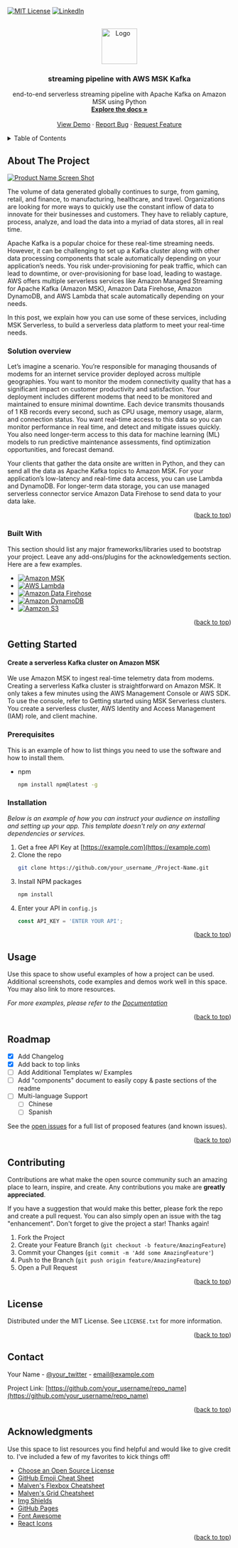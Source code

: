 <!-- Improved compatibility of back to top link: See: https://github.com/othneildrew/Best-README-Template/pull/73 -->
<a name="readme-top"></a>



<!-- PROJECT SHIELDS -->
<!--
*** I'm using markdown "reference style" links for readability.
*** Reference links are enclosed in brackets [ ] instead of parentheses ( ).
*** See the bottom of this document for the declaration of the reference variables
*** for contributors-url, forks-url, etc. This is an optional, concise syntax you may use.
*** https://www.markdownguide.org/basic-syntax/#reference-style-links
-->
[![MIT License][license-shield]][license-url]
[![LinkedIn][linkedin-shield]][linkedin-url]



<!-- PROJECT LOGO -->
<br />
<div align="center">
  <a href="https://github.com/othneildrew/Best-README-Template">
    <img src="https://d11wkw82a69pyn.cloudfront.net/data-reply/siteassets/images/landingkafka/kafka%20icon%20msk.png" alt="Logo" width="80" height="80">
  </a>

  <h3 align="center">streaming pipeline with AWS MSK Kafka </h3>

  <p align="center">
    end-to-end serverless streaming pipeline with Apache Kafka on Amazon MSK using Python
    <br />
    <a href=""><strong>Explore the docs »</strong></a>
    <br />
    <br />
    <a href="">View Demo</a>
    ·
    <a href="">Report Bug</a>
    ·
    <a href="">Request Feature</a>
  </p>
</div>



<!-- TABLE OF CONTENTS -->
<details>
  <summary>Table of Contents</summary>
  <ol>
    <li>
      <a href="#about-the-project">About The Project</a>
      <ul>
        <li><a href="#built-with">Built With</a></li>
      </ul>
    </li>
    <li>
      <a href="#getting-started">Getting Started</a>
      <ul>
        <li><a href="#prerequisites">Prerequisites</a></li>
        <li><a href="#installation">Installation</a></li>
      </ul>
    </li>
    <li><a href="#usage">Usage</a></li>
    <li><a href="#roadmap">Roadmap</a></li>
    <li><a href="#contributing">Contributing</a></li>
    <li><a href="#license">License</a></li>
    <li><a href="#contact">Contact</a></li>
    <li><a href="#acknowledgments">Acknowledgments</a></li>
  </ol>
</details>



<!-- ABOUT THE PROJECT -->
## About The Project

[![Product Name Screen Shot][product-screenshot]](https://aws.amazon.com/blogs/big-data/build-an-end-to-end-serverless-streaming-pipeline-with-apache-kafka-on-amazon-msk-using-python/)

The volume of data generated globally continues to surge, from gaming, retail, and finance, to manufacturing, healthcare, and travel. Organizations are looking for more ways to quickly use the constant inflow of data to innovate for their businesses and customers. They have to reliably capture, process, analyze, and load the data into a myriad of data stores, all in real time.

Apache Kafka is a popular choice for these real-time streaming needs. However, it can be challenging to set up a Kafka cluster along with other data processing components that scale automatically depending on your application’s needs. You risk under-provisioning for peak traffic, which can lead to downtime, or over-provisioning for base load, leading to wastage. AWS offers multiple serverless services like Amazon Managed Streaming for Apache Kafka (Amazon MSK), Amazon Data Firehose, Amazon DynamoDB, and AWS Lambda that scale automatically depending on your needs.

In this post, we explain how you can use some of these services, including MSK Serverless, to build a serverless data platform to meet your real-time needs.

### Solution overview


Let’s imagine a scenario. You’re responsible for managing thousands of modems for an internet service provider deployed across multiple geographies. You want to monitor the modem connectivity quality that has a significant impact on customer productivity and satisfaction. Your deployment includes different modems that need to be monitored and maintained to ensure minimal downtime. Each device transmits thousands of 1 KB records every second, such as CPU usage, memory usage, alarm, and connection status. You want real-time access to this data so you can monitor performance in real time, and detect and mitigate issues quickly. You also need longer-term access to this data for machine learning (ML) models to run predictive maintenance assessments, find optimization opportunities, and forecast demand.

Your clients that gather the data onsite are written in Python, and they can send all the data as Apache Kafka topics to Amazon MSK. For your application’s low-latency and real-time data access, you can use Lambda and DynamoDB. For longer-term data storage, you can use managed serverless connector service Amazon Data Firehose to send data to your data lake.


<p align="right">(<a href="#readme-top">back to top</a>)</p>



### Built With

This section should list any major frameworks/libraries used to bootstrap your project. Leave any add-ons/plugins for the acknowledgements section. Here are a few examples.

* [![Amazon MSK][Amazon-MSK]][Amazon-MSK-url]
* [![AWS Lambda][AWS-Lambda]][AWS-Lambda-url]
* [![Amazon Data Firehose][Amazon-Data-Firehose]][Amazon-Data-Firehose-url]
* [![Amazon DynamoDB][Amazon-DynamoDB]][Amazon-DynamoDB-url]
* [![Aamzon S3][Aamzon-S3]][Aamzon-S3-url]


<p align="right">(<a href="#readme-top">back to top</a>)</p>



<!-- GETTING STARTED -->
## Getting Started
#### Create a serverless Kafka cluster on Amazon MSK

We use Amazon MSK to ingest real-time telemetry data from modems. Creating a serverless Kafka cluster is straightforward on Amazon MSK. It only takes a few minutes using the AWS Management Console or AWS SDK. To use the console, refer to Getting started using MSK Serverless clusters. You create a serverless cluster, AWS Identity and Access Management (IAM) role, and client machine.

### Prerequisites

This is an example of how to list things you need to use the software and how to install them.
* npm
  ```sh
  npm install npm@latest -g
  ```

### Installation

_Below is an example of how you can instruct your audience on installing and setting up your app. This template doesn't rely on any external dependencies or services._

1. Get a free API Key at [https://example.com](https://example.com)
2. Clone the repo
   ```sh
   git clone https://github.com/your_username_/Project-Name.git
   ```
3. Install NPM packages
   ```sh
   npm install
   ```
4. Enter your API in `config.js`
   ```js
   const API_KEY = 'ENTER YOUR API';
   ```

<p align="right">(<a href="#readme-top">back to top</a>)</p>



<!-- USAGE EXAMPLES -->
## Usage

Use this space to show useful examples of how a project can be used. Additional screenshots, code examples and demos work well in this space. You may also link to more resources.

_For more examples, please refer to the [Documentation](https://example.com)_

<p align="right">(<a href="#readme-top">back to top</a>)</p>



<!-- ROADMAP -->
## Roadmap

- [x] Add Changelog
- [x] Add back to top links
- [ ] Add Additional Templates w/ Examples
- [ ] Add "components" document to easily copy & paste sections of the readme
- [ ] Multi-language Support
    - [ ] Chinese
    - [ ] Spanish

See the [open issues](https://github.com/othneildrew/Best-README-Template/issues) for a full list of proposed features (and known issues).

<p align="right">(<a href="#readme-top">back to top</a>)</p>



<!-- CONTRIBUTING -->
## Contributing

Contributions are what make the open source community such an amazing place to learn, inspire, and create. Any contributions you make are **greatly appreciated**.

If you have a suggestion that would make this better, please fork the repo and create a pull request. You can also simply open an issue with the tag "enhancement".
Don't forget to give the project a star! Thanks again!

1. Fork the Project
2. Create your Feature Branch (`git checkout -b feature/AmazingFeature`)
3. Commit your Changes (`git commit -m 'Add some AmazingFeature'`)
4. Push to the Branch (`git push origin feature/AmazingFeature`)
5. Open a Pull Request

<p align="right">(<a href="#readme-top">back to top</a>)</p>



<!-- LICENSE -->
## License

Distributed under the MIT License. See `LICENSE.txt` for more information.

<p align="right">(<a href="#readme-top">back to top</a>)</p>



<!-- CONTACT -->
## Contact

Your Name - [@your_twitter](https://twitter.com/your_username) - email@example.com

Project Link: [https://github.com/your_username/repo_name](https://github.com/your_username/repo_name)

<p align="right">(<a href="#readme-top">back to top</a>)</p>



<!-- ACKNOWLEDGMENTS -->
## Acknowledgments

Use this space to list resources you find helpful and would like to give credit to. I've included a few of my favorites to kick things off!

* [Choose an Open Source License](https://choosealicense.com)
* [GitHub Emoji Cheat Sheet](https://www.webpagefx.com/tools/emoji-cheat-sheet)
* [Malven's Flexbox Cheatsheet](https://flexbox.malven.co/)
* [Malven's Grid Cheatsheet](https://grid.malven.co/)
* [Img Shields](https://shields.io)
* [GitHub Pages](https://pages.github.com)
* [Font Awesome](https://fontawesome.com)
* [React Icons](https://react-icons.github.io/react-icons/search)

<p align="right">(<a href="#readme-top">back to top</a>)</p>



<!-- MARKDOWN LINKS & IMAGES -->
<!-- https://www.markdownguide.org/basic-syntax/#reference-style-links -->

[license-shield]: https://img.shields.io/github/license/othneildrew/Best-README-Template.svg?style=for-the-badge
[license-url]: https://github.com/othneildrew/Best-README-Template/blob/master/LICENSE.txt
[linkedin-shield]: https://img.shields.io/badge/-LinkedIn-black.svg?style=for-the-badge&logo=linkedin&colorB=555
[linkedin-url]: https://www.linkedin.com/in/sajjad-goudarzi-11b269156/


[product-screenshot]: https://d2908q01vomqb2.cloudfront.net/887309d048beef83ad3eabf2a79a64a389ab1c9f/2024/03/19/bdb3981-1.png
[Amazon-MSK]: https://img.shields.io/badge/Amazon-MSK-000000?style=for-the-badge&logo=amazonwebservices&logoColor=white
[Amazon-MSK-url]: https://aws.amazon.com/msk/

[AWS-Lambda]: https://img.shields.io/badge/AWS-Lambda-20232A?style=for-the-badge&logo=awslambda&logoColor=61DAFB
[AWS-Lambda-url]: https://aws.amazon.com/lambda/

[Amazon-Data-Firehose]: https://img.shields.io/badge/Amazon-Firehose-35495E?style=for-the-badge&logo=amazonwebservices&logoColor=4FC08D
[Amazon-Data-Firehose-url]: https://aws.amazon.com/firehose/

[Amazon-DynamoDB]: https://img.shields.io/badge/Amazon-DynamoDB-DD0031?style=for-the-badge&logo=amazondynamodb&logoColor=white
[Amazon-DynamoDB-url]: https://aws.amazon.com/dynamodb/

[Aamzon-S3]: https://img.shields.io/badge/Aamzon-S3-4A4A55?style=for-the-badge&logo=amazons3&logoColor=FF3E00
[Aamzon-S3-url]: https://aws.amazon.com/s3/


